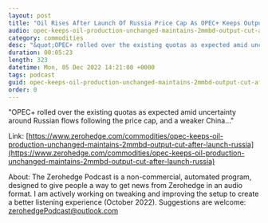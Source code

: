 ```yaml
---
layout: post
title: "Oil Rises After Launch Of Russia Price Cap As OPEC+ Keeps Output Unchanged "
audio: opec-keeps-oil-production-unchanged-maintains-2mmbd-output-cut-after-launch-russia-0
category: commodities
desc: "&quot;OPEC+ rolled over the existing quotas as expected amid uncertainty around Russian flows following the price cap, and a weaker China...&quot;"
duration: 00:05:23
length: 323
datetime: Mon, 05 Dec 2022 14:21:00 +0000
tags: podcast
guid: opec-keeps-oil-production-unchanged-maintains-2mmbd-output-cut-after-launch-russia-0
order: 0
---
```

&quot;OPEC+ rolled over the existing quotas as expected amid uncertainty around Russian flows following the price cap, and a weaker China...&quot;

Link: [https://www.zerohedge.com/commodities/opec-keeps-oil-production-unchanged-maintains-2mmbd-output-cut-after-launch-russia](https://www.zerohedge.com/commodities/opec-keeps-oil-production-unchanged-maintains-2mmbd-output-cut-after-launch-russia)

About: The Zerohedge Podcast is a non-commercial, automated program, designed to give people a way to get news from Zerohedge in an audio format.  I am actively working on tweaking and improving the setup to create a better listening experience (October 2022).  Suggestions are welcome: [zerohedgePodcast@outlook.com](mailto:zerohedgePodcast@outlook.com)